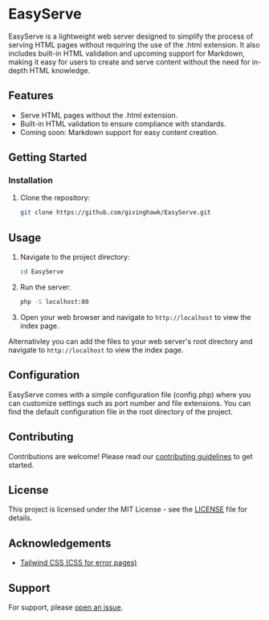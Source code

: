 # EasyServe

EasyServe is a lightweight web server designed to simplify the process of serving HTML pages without requiring the use of the .html extension. It also includes built-in HTML validation and upcoming support for Markdown, making it easy for users to create and serve content without the need for in-depth HTML knowledge.

## Features

- Serve HTML pages without the .html extension.
- Built-in HTML validation to ensure compliance with standards.
- Coming soon: Markdown support for easy content creation.

## Getting Started

### Installation

1. Clone the repository:

    ```bash
    git clone https://github.com/givinghawk/EasyServe.git
    ```

## Usage
1. Navigate to the project directory:
    ```bash
    cd EasyServe
    ```
2. Run the server:
    ```bash
    php -S localhost:80
    ```
3. Open your web browser and navigate to `http://localhost` to view the index page.

Alternativley you can add the files to your web server's root directory and navigate to `http://localhost` to view the index page.

## Configuration
EasyServe comes with a simple configuration file (config.php) where you can customize settings such as port number and file extensions. You can find the default configuration file in the root directory of the project.

## Contributing
Contributions are welcome! Please read our [contributing guidelines](CONTRIBUTING.md) to get started.

## License
This project is licensed under the MIT License - see the [LICENSE](LICENSE) file for details.

## Acknowledgements
- [Tailwind CSS (CSS for error pages)](https://tailwindcss.com/)

## Support
For support, please [open an issue](https://github.com/givinghawk/EasyServe/issues).